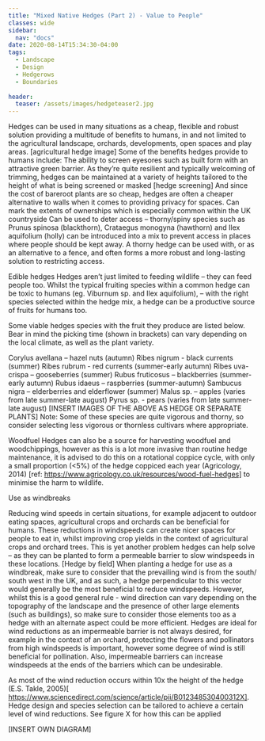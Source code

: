 ```yaml
---
title: "Mixed Native Hedges (Part 2) - Value to People"
classes: wide
sidebar:
  nav: "docs"
date: 2020-08-14T15:34:30-04:00
tags:
  - Landscape
  - Design
  - Hedgerows
  - Boundaries
  
header:
  teaser: /assets/images/hedgeteaser2.jpg
---
```


Hedges can be used in many situations as a cheap, flexible and robust solution providing a multitude of benefits to humans, in and not limited to the agricultural landscape, orchards, developments, open spaces and play areas.
[agricultural hedge image]
Some of the benefits hedges provide to humans include:
The ability to screen eyesores such as built form with an attractive green barrier. As they’re quite resilient and typically welcoming of trimming, hedges can be maintained at a variety of heights tailored to the height of what is being screened or masked
[hedge screening]
And since the cost of bareroot plants are so cheap, hedges are often a cheaper alternative to walls when it comes to providing privacy for spaces.
Can mark the extents of ownerships which is especially common within the UK countryside
Can be used to deter access – thorny/spiny species such as Prunus spinosa (blackthorn), Crataegus monogyna (hawthorn) and Ilex aquifolium (holly) can be introduced into a mix to prevent access in places where people should be kept away. A thorny hedge can be used with, or as an alternative to a fence, and often forms a more robust and long-lasting solution to restricting access.

Edible hedges
Hedges aren’t just limited to feeding wildlife – they can feed people too. Whilst the typical fruiting species within a common hedge can be toxic to humans (eg. Viburnum sp. and Ilex aquifolium), – with the right species selected within the hedge mix, a hedge can be a productive source of fruits for humans too.

Some viable hedges species with the fruit they produce are listed below. Bear in mind the picking time (shown in brackets) can vary depending on the local climate, as well as the plant variety.

Corylus avellana – hazel nuts (autumn)
Ribes nigrum - black currents (summer)
Ribes rubrum - red currents (summer-early autumn)
Ribes uva-crispa – gooseberries (summer)
Rubus fruticosus – blackberries (summer-early autumn)
Rubus idaeus – raspberries (summer-autumn)
Sambucus nigra – elderberries and elderflower (summer)
Malus sp. – apples (varies from late summer-late august)
Pyrus sp. - pears (varies from late summer-late august)
[INSERT IMAGES OF THE ABOVE AS HEDGE OR SEPARATE PLANTS]
Note: Some of these species are quite vigorous and thorny, so consider selecting less vigorous or thornless cultivars where appropriate. 

Woodfuel
Hedges can also be a source for harvesting woodfuel and woodchippings, however as this is a lot more invasive than routine hedge maintenance, it is advised to do this on a rotational coppice cycle, with only a small proportion (<5%) of the hedge coppiced each year (Agricology, 2014) [ref: https://www.agricology.co.uk/resources/wood-fuel-hedges] to minimise the harm to wildlife.

Use as windbreaks

Reducing wind speeds in certain situations, for example adjacent to outdoor eating spaces, agricultural crops and orchards can be beneficial for humans. These reductions in windspeeds can create nicer spaces for people to eat in, whilst improving crop yields in the context of agricultural crops and orchard trees. This is yet another problem hedges can help solve – as they can be planted to form a permeable barrier to slow windspeeds in these locations.
[Hedge by field]
When planting a hedge for use as a windbreak, make sure to consider that the prevailing wind is from the south/ south west in the UK, and as such, a hedge perpendicular to this vector would generally be the most beneficial to reduce windspeeds. However, whilst this is a good general rule - wind direction can vary depending on the topography of the landscape and the presence of other large elements (such as buildings), so make sure to consider those elements too as a hedge with an alternate aspect could be more efficient.
Hedges are ideal for wind reductions as an impermeable barrier is not always desired, for example in the context of an orchard, protecting the flowers and pollinators from high windspeeds is important, however some degree of wind is still beneficial for pollination. Also, impermeable barriers can increase windspeeds at the ends of the barriers which can be undesirable.

As most of the wind reduction occurs within 10x the height of the hedge (E.S. Takle, 2005)[ https://www.sciencedirect.com/science/article/pii/B012348530400312X]. Hedge design and species selection can be tailored to achieve a certain level of wind reductions. See figure X for how this can be applied

[INSERT OWN DIAGRAM]

